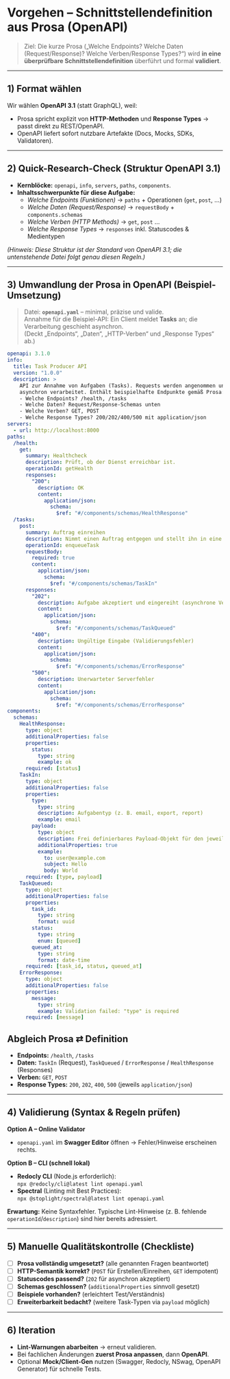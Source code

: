# Vorgehen – Schnittstellendefinition aus Prosa (OpenAPI)

> Ziel: Die kurze Prosa („Welche Endpoints? Welche Daten (Request/Response)? Welche Verben/Response Types?“) wird **in eine überprüfbare Schnittstellendefinition** überführt und formal **validiert**.

---

## 1) Format wählen

Wir wählen **OpenAPI 3.1** (statt GraphQL), weil:
- Prosa spricht explizit von **HTTP-Methoden** und **Response Types** → passt direkt zu REST/OpenAPI.
- OpenAPI liefert sofort nutzbare Artefakte (Docs, Mocks, SDKs, Validatoren).

---

## 2) Quick-Research-Check (Struktur OpenAPI 3.1)

- **Kernblöcke:** `openapi`, `info`, `servers`, `paths`, `components`.
- **Inhaltsschwerpunkte für diese Aufgabe:**
  - *Welche Endpoints (Funktionen)* → `paths` + Operationen (`get`, `post`, …)
  - *Welche Daten (Request/Response)* → `requestBody` + `components.schemas`
  - *Welche Verben (HTTP Methods)* → `get`, `post` …
  - *Welche Response Types* → `responses` inkl. Statuscodes & Medientypen

*(Hinweis: Diese Struktur ist der Standard von OpenAPI 3.1; die untenstehende Datei folgt genau diesen Regeln.)*

---

## 3) Umwandlung der Prosa in OpenAPI (Beispiel-Umsetzung)

> Datei: **`openapi.yaml`** – minimal, präzise und valide.  
> Annahme für die Beispiel-API: Ein Client meldet **Tasks** an; die Verarbeitung geschieht asynchron.  
> (Deckt „Endpoints“, „Daten“, „HTTP-Verben“ und „Response Types“ ab.)

```yaml
openapi: 3.1.0
info:
  title: Task Producer API
  version: "1.0.0"
  description: >
    API zur Annahme von Aufgaben (Tasks). Requests werden angenommen und
    asynchron verarbeitet. Enthält beispielhafte Endpunkte gemäß Prosa:
    - Welche Endpoints? /health, /tasks
    - Welche Daten? Request/Response-Schemas unten
    - Welche Verben? GET, POST
    - Welche Response Types? 200/202/400/500 mit application/json
servers:
  - url: http://localhost:8000
paths:
  /health:
    get:
      summary: Healthcheck
      description: Prüft, ob der Dienst erreichbar ist.
      operationId: getHealth
      responses:
        "200":
          description: OK
          content:
            application/json:
              schema:
                $ref: "#/components/schemas/HealthResponse"
  /tasks:
    post:
      summary: Auftrag einreihen
      description: Nimmt einen Auftrag entgegen und stellt ihn in eine Queue (asynchron).
      operationId: enqueueTask
      requestBody:
        required: true
        content:
          application/json:
            schema:
              $ref: "#/components/schemas/TaskIn"
      responses:
        "202":
          description: Aufgabe akzeptiert und eingereiht (asynchrone Verarbeitung)
          content:
            application/json:
              schema:
                $ref: "#/components/schemas/TaskQueued"
        "400":
          description: Ungültige Eingabe (Validierungsfehler)
          content:
            application/json:
              schema:
                $ref: "#/components/schemas/ErrorResponse"
        "500":
          description: Unerwarteter Serverfehler
          content:
            application/json:
              schema:
                $ref: "#/components/schemas/ErrorResponse"
components:
  schemas:
    HealthResponse:
      type: object
      additionalProperties: false
      properties:
        status:
          type: string
          example: ok
      required: [status]
    TaskIn:
      type: object
      additionalProperties: false
      properties:
        type:
          type: string
          description: Aufgabentyp (z. B. email, export, report)
          example: email
        payload:
          type: object
          description: Frei definierbares Payload-Objekt für den jeweiligen Typ
          additionalProperties: true
          example:
            to: user@example.com
            subject: Hello
            body: World
      required: [type, payload]
    TaskQueued:
      type: object
      additionalProperties: false
      properties:
        task_id:
          type: string
          format: uuid
        status:
          type: string
          enum: [queued]
        queued_at:
          type: string
          format: date-time
      required: [task_id, status, queued_at]
    ErrorResponse:
      type: object
      additionalProperties: false
      properties:
        message:
          type: string
          example: Validation failed: "type" is required
      required: [message]
```

## Abgleich Prosa ⇄ Definition

- **Endpoints:** `/health`, `/tasks`  
- **Daten:** `TaskIn` (Request), `TaskQueued` / `ErrorResponse` / `HealthResponse` (Responses)  
- **Verben:** `GET`, `POST`  
- **Response Types:** `200`, `202`, `400`, `500` (jeweils `application/json`)

---

## 4) Validierung (Syntax & Regeln prüfen)

**Option A – Online Validator**  
- `openapi.yaml` im **Swagger Editor** öffnen → Fehler/Hinweise erscheinen rechts.

**Option B – CLI (schnell lokal)**  
- **Redocly CLI** (Node.js erforderlich):  
  `npx @redocly/cli@latest lint openapi.yaml`  
- **Spectral** (Linting mit Best Practices):  
  `npx @stoplight/spectral@latest lint openapi.yaml`

**Erwartung:** Keine Syntaxfehler. Typische Lint-Hinweise (z. B. fehlende `operationId`/`description`) sind hier bereits adressiert.

---

## 5) Manuelle Qualitätskontrolle (Checkliste)

- [ ] **Prosa vollständig umgesetzt?** (alle genannten Fragen beantwortet)  
- [ ] **HTTP-Semantik korrekt?** (`POST` für Erstellen/Einreihen, `GET` idempotent)  
- [ ] **Statuscodes passend?** (`202` für asynchron akzeptiert)  
- [ ] **Schemas geschlossen?** (`additionalProperties` sinnvoll gesetzt)  
- [ ] **Beispiele vorhanden?** (erleichtert Test/Verständnis)  
- [ ] **Erweiterbarkeit bedacht?** (weitere Task-Typen via `payload` möglich)

---

## 6) Iteration

- **Lint-Warnungen abarbeiten** → erneut validieren.  
- Bei fachlichen Änderungen **zuerst Prosa anpassen**, dann **OpenAPI**.  
- Optional **Mock/Client-Gen** nutzen (Swagger, Redocly, NSwag, OpenAPI Generator) für schnelle Tests.

